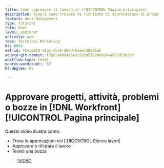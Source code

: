 ```yaml
---
title: Come approvare il lavoro in [!UICONTROL Pagina principale]
description: Scopri come trovare le richieste di approvazione di progetti, attività, problemi e prove in [!UICONTROL Elenco lavori], quindi approva o rifiuta il lavoro in [!DNL  Workfront].
feature: Work Management
type: Tutorial
role: User
level: Beginner
activity: use
team: Technical Marketing
kt: 8804
exl-id: b5ec0919-01b1-4bc8-86bd-91ee73d925a6
source-git-commit: f766549b8426e1c585b519396864aa857953b6cf
workflow-type: tm+mt
source-wordcount: '57'
ht-degree: 0%

---
```


# Approvare progetti, attività, problemi o bozze in [!DNL Workfront] [!UICONTROL Pagina principale]

Questo video illustra come:

* Trova le approvazioni nel [!UICONTROL Elenco lavori]
* Approvare o rifiutare il lavoro
* Rivedi una bozza

>[!VIDEO](https://video.tv.adobe.com/v/335105/?quality=12)

<!---
learn more URLs
--->
